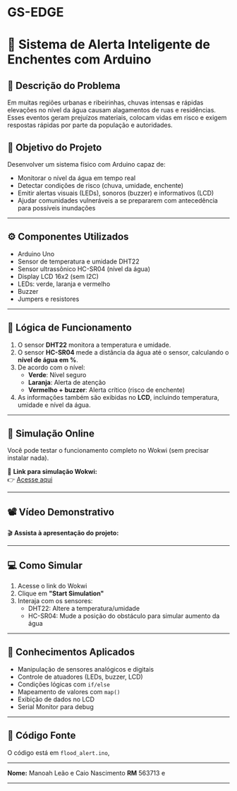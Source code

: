 # GS-EDGE

# 🌊 Sistema de Alerta Inteligente de Enchentes com Arduino

## 📌 Descrição do Problema

Em muitas regiões urbanas e ribeirinhas, chuvas intensas e rápidas elevações no nível da água causam alagamentos de ruas e residências. Esses eventos geram prejuízos materiais, colocam vidas em risco e exigem respostas rápidas por parte da população e autoridades.

## 🎯 Objetivo do Projeto

Desenvolver um sistema físico com Arduino capaz de:
- Monitorar o nível da água em tempo real
- Detectar condições de risco (chuva, umidade, enchente)
- Emitir alertas visuais (LEDs), sonoros (buzzer) e informativos (LCD)
- Ajudar comunidades vulneráveis a se prepararem com antecedência para possíveis inundações

---

## ⚙️ Componentes Utilizados

- Arduino Uno
- Sensor de temperatura e umidade DHT22
- Sensor ultrassônico HC-SR04 (nível da água)
- Display LCD 16x2 (sem I2C)
- LEDs: verde, laranja e vermelho
- Buzzer
- Jumpers e resistores

---

## 🔁 Lógica de Funcionamento

1. O sensor **DHT22** monitora a temperatura e umidade.
2. O sensor **HC-SR04** mede a distância da água até o sensor, calculando o **nível de água em %**.
3. De acordo com o nível:
   - **Verde**: Nível seguro
   - **Laranja**: Alerta de atenção
   - **Vermelho + buzzer**: Alerta crítico (risco de enchente)
4. As informações também são exibidas no **LCD**, incluindo temperatura, umidade e nível da água.

---

## 🧪 Simulação Online

Você pode testar o funcionamento completo no Wokwi (sem precisar instalar nada).

🔗 **Link para simulação Wokwi:**  
👉 [Acesse aqui](https://wokwi.com/projects/414153248637261825)

---

## 📽️ Vídeo Demonstrativo

🎬 **Assista à apresentação do projeto:**  


---

## 💻 Como Simular

1. Acesse o link do Wokwi
2. Clique em **"Start Simulation"**
3. Interaja com os sensores:
   - DHT22: Altere a temperatura/umidade
   - HC-SR04: Mude a posição do obstáculo para simular aumento da água

---

## 🧠 Conhecimentos Aplicados

- Manipulação de sensores analógicos e digitais
- Controle de atuadores (LEDs, buzzer, LCD)
- Condições lógicas com `if/else`
- Mapeamento de valores com `map()`
- Exibição de dados no LCD
- Serial Monitor para debug

---

## 📁 Código Fonte

O código está em `flood_alert.ino`,

---




**Nome:** Manoah Leão e Caio Nascimento
**RM** 563713 e 

---

